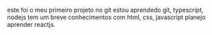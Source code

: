 este foi o meu primeiro projeto no git
estou aprendedo git, typescript, nodejs
tem um breve conhecimentos com html, css, javascript
planejo aprender reactjs.